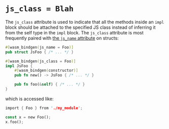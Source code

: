 # `js_class = Blah`

The `js_class` attribute is used to indicate that all the methods inside an
`impl` block should be attached to the specified JS class instead of inferring
it from the self type in the `impl` block. The `js_class` attribute is most
frequently paired with [the `js_name` attribute](js_name.html) on structs:

```rust
#[wasm_bindgen(js_name = Foo)]
pub struct JsFoo { /* ... */ }

#[wasm_bindgen(js_class = Foo)]
impl JsFoo {
    #[wasm_bindgen(constructor)]
    pub fn new() -> JsFoo { /* ... */ }

    pub fn foo(&self) { /* ... */ }
}
```

which is accessed like:

```rust
import { Foo } from './my_module';

const x = new Foo();
x.foo();
```
